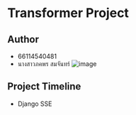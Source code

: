 # Transformer Project

## Author
 * 66114540481
 * นางสาวภคพร สมจันทร์
![image](https://i.pinimg.com/1200x/49/7f/e0/497fe0283f1780ba1838539a98fb74ea.jpg)


## Project Timeline
* Django SSE
